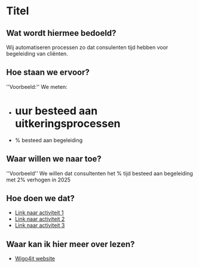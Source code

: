 # Titel

## Wat wordt hiermee bedoeld?
Wij automatiseren processen zo dat consulenten tijd hebben voor begeleiding van cliënten.

## Hoe staan we ervoor?
''Voorbeeld:''
We meten:
- # uur besteed aan uitkeringsprocessen
- % besteed aan begeleiding

## Waar willen we naar toe?
''Voorbeeld''
We willen dat consultenten het % tijd besteed aan begeleiding met 2% verhogen in 2025

## Hoe doen we dat?
- <a href="wiki.html?page=test">Link naar activiteit 1 </a>
- <a href="wiki.html?page=test">Link naar activiteit 2 </a>
- <a href="wiki.html?page=test">Link naar activiteit 3 </a>

## Waar kan ik hier meer over lezen?
- <a href="https://www.wigo4it.nl/?utm=duurzaamheidsradar">Wigo4it website</a>



